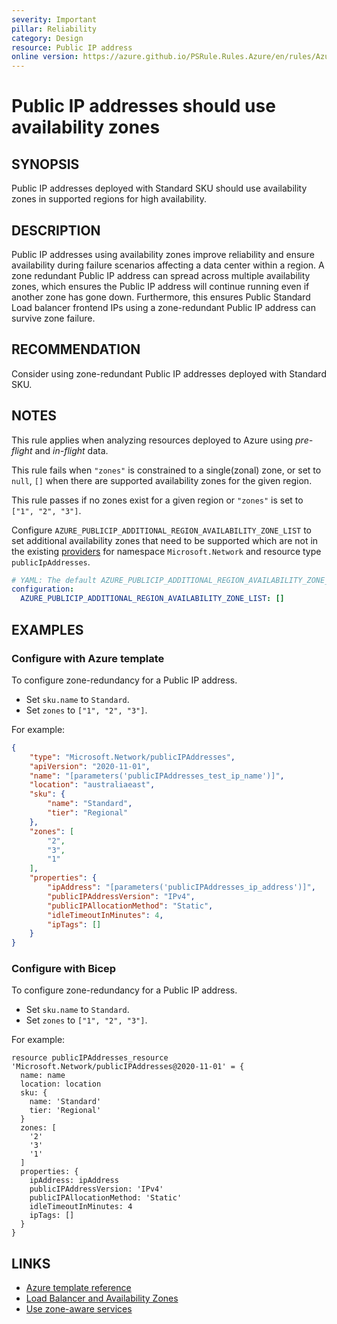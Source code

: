 ```yaml
---
severity: Important
pillar: Reliability
category: Design
resource: Public IP address
online version: https://azure.github.io/PSRule.Rules.Azure/en/rules/Azure.PublicIP.AvailabilityZone/
---
```


# Public IP addresses should use availability zones

## SYNOPSIS

Public IP addresses deployed with Standard SKU should use availability zones in supported regions for high availability.

## DESCRIPTION

Public IP addresses using availability zones improve reliability and ensure availability during failure scenarios affecting a data center within a region.
A zone redundant Public IP address can spread across multiple availability zones, which ensures the Public IP address will continue running even if another zone has gone down.
Furthermore, this ensures Public Standard Load balancer frontend IPs using a zone-redundant Public IP address can survive zone failure.

## RECOMMENDATION

Consider using zone-redundant Public IP addresses deployed with Standard SKU.

## NOTES

This rule applies when analyzing resources deployed to Azure using *pre-flight* and *in-flight* data.

This rule fails when `"zones"` is constrained to a single(zonal) zone, or set to `null`, `[]` when there are supported availability zones for the given region.

This rule passes if no zones exist for a given region or `"zones"` is set to `["1", "2", "3"]`.

Configure `AZURE_PUBLICIP_ADDITIONAL_REGION_AVAILABILITY_ZONE_LIST` to set additional availability zones that need to be supported which are not in the existing [providers](https://github.com/Azure/PSRule.Rules.Azure/blob/main/data/providers.json) for namespace `Microsoft.Network` and resource type `publicIpAddresses`.

```yaml
# YAML: The default AZURE_PUBLICIP_ADDITIONAL_REGION_AVAILABILITY_ZONE_LIST configuration option
configuration:
  AZURE_PUBLICIP_ADDITIONAL_REGION_AVAILABILITY_ZONE_LIST: []
```

## EXAMPLES

### Configure with Azure template

To configure zone-redundancy for a Public IP address.

- Set `sku.name` to `Standard`.
- Set `zones` to `["1", "2", "3"]`.

For example:

```json
{
    "type": "Microsoft.Network/publicIPAddresses",
    "apiVersion": "2020-11-01",
    "name": "[parameters('publicIPAddresses_test_ip_name')]",
    "location": "australiaeast",
    "sku": {
        "name": "Standard",
        "tier": "Regional"
    },
    "zones": [
        "2",
        "3",
        "1"
    ],
    "properties": {
        "ipAddress": "[parameters('publicIPAddresses_ip_address')]",
        "publicIPAddressVersion": "IPv4",
        "publicIPAllocationMethod": "Static",
        "idleTimeoutInMinutes": 4,
        "ipTags": []
    }
}
```

### Configure with Bicep

To configure zone-redundancy for a Public IP address.

- Set `sku.name` to `Standard`.
- Set `zones` to `["1", "2", "3"]`.

For example:

```bicep
resource publicIPAddresses_resource 'Microsoft.Network/publicIPAddresses@2020-11-01' = {
  name: name
  location: location
  sku: {
    name: 'Standard'
    tier: 'Regional'
  }
  zones: [
    '2'
    '3'
    '1'
  ]
  properties: {
    ipAddress: ipAddress
    publicIPAddressVersion: 'IPv4'
    publicIPAllocationMethod: 'Static'
    idleTimeoutInMinutes: 4
    ipTags: []
  }
}
```

## LINKS

- [Azure template reference](https://docs.microsoft.com/azure/templates/microsoft.network/publicipaddresses?tabs=json)
- [Load Balancer and Availability Zones](https://docs.microsoft.com/azure/load-balancer/load-balancer-standard-availability-zones)
- [Use zone-aware services](https://docs.microsoft.com/azure/architecture/framework/resiliency/design-best-practices#use-zone-aware-services)